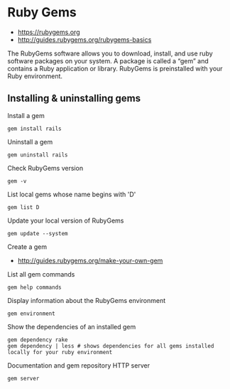 # Ruby Gems

- https://rubygems.org
- http://guides.rubygems.org/rubygems-basics

The RubyGems software allows you to download, install, and use ruby software packages on your system. A package 
is called a “gem” and contains a Ruby application or library. RubyGems is preinstalled with your Ruby environment.

## Installing & uninstalling gems

Install a gem

    gem install rails
  
Uninstall a gem

    gem uninstall rails

Check RubyGems version

    gem -v

List local gems whose name begins with 'D'

    gem list D

Update your local version of RubyGems

    gem update --system

Create a gem

  - http://guides.rubygems.org/make-your-own-gem

List all gem commands

    gem help commands

Display information about the RubyGems environment

    gem environment

Show the dependencies of an installed gem

    gem dependency rake
    gem dependency | less # shows dependencies for all gems installed locally for your ruby environment

Documentation and gem repository HTTP server

    gem server

